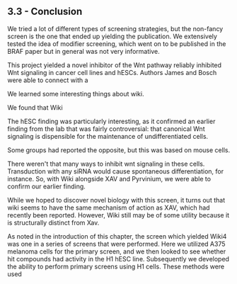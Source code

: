 
## 3.3 - Conclusion

We tried a lot of different types of screening strategies, but the non-fancy screen is the one that ended up yielding the publication. We extensively tested the idea of modifier screening, which went on to be published in the BRAF paper but in general was not very informative.

This project yielded a novel inhibitor of the Wnt pathway reliably inhibited Wnt signaling in cancer cell lines and hESCs. Authors James and Bosch were able to connect with a


We learned some interesting things about wiki.

We found that Wiki 

The hESC finding was particularly interesting, as it confirmed an earlier finding from the lab that was fairly controversial: that canonical Wnt signaling is dispensible for the maintenance of undifferentiated cells.

Some groups had reported the opposite, but this was based on mouse cells.

There weren't that many ways to inhibit wnt signaling in these cells. Transduction with any siRNA would cause spontaneous differentiation, for instance. So, with Wiki alongside XAV and Pyrvinium, we were able to confirm our earlier finding.

While we hoped to discover novel biology with this screen, it turns out that wiki seems to have the same mechanism of action as XAV, which had recently been reported. However, Wiki still may be of some utility because it is structurally distinct from Xav.

As noted in the introduction of this chapter, the screen which yielded Wiki4  was one in a series of screens that were performed. Here we utilized A375 melanoma cells for the primary screen, and we then looked to see whether hit compounds had activity in the H1 hESC line. Subsequently we developed the ability to perform primary screens using H1 cells. These methods were used 